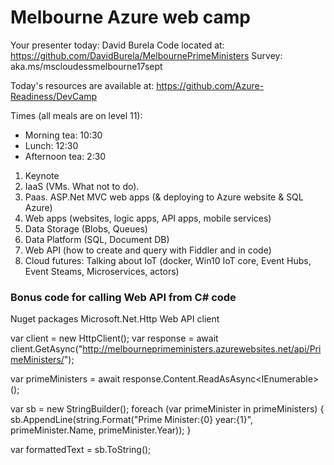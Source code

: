 # Melbourne Azure web camp
Your presenter today: David Burela
Code located at: https://github.com/DavidBurela/MelbournePrimeMinisters
Survey: aka.ms/mscloudessmelbourne17sept

Today's resources are available at: 
https://github.com/Azure-Readiness/DevCamp

Times (all meals are on level 11):
- Morning tea: 10:30
- Lunch: 12:30
- Afternoon tea: 2:30

1. Keynote
2. IaaS (VMs. What not to do).
3. Paas. ASP.Net MVC web apps (& deploying to Azure website & SQL Azure)
4. Web apps (websites, logic apps, API apps, mobile services)
5. Data Storage (Blobs, Queues)
6. Data Platform (SQL, Document DB)
7. Web API (how to create and query with Fiddler and in code)
8. Cloud futures: Talking about IoT (docker, Win10 IoT core, Event Hubs, Event Steams, Microservices, actors)

### Bonus code for calling Web API from C# code
Nuget packages
Microsoft.Net.Http
Web API client

var client = new HttpClient();
var response = await client.GetAsync("http://melbourneprimeministers.azurewebsites.net/api/PrimeMinisters/");

var primeMinisters = await response.Content.ReadAsAsync<IEnumerable<PrimeMinister>>();

var sb = new StringBuilder();
foreach (var primeMinister in primeMinisters)
{
    sb.AppendLine(string.Format("Prime Minister:{0} year:{1}", primeMinister.Name, primeMinister.Year));
}

var formattedText = sb.ToString();